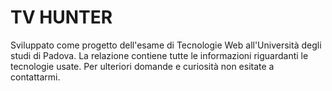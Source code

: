 # TV HUNTER
Sviluppato come progetto dell'esame di Tecnologie Web all'Università degli studi di Padova.
La relazione contiene tutte le informazioni riguardanti le tecnologie usate.
Per ulteriori domande e curiosità non esitate a contattarmi.
